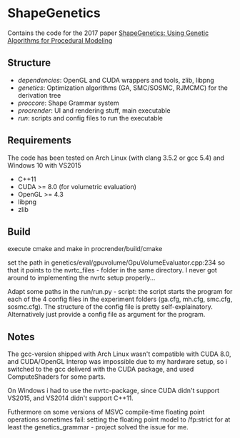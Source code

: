 # ShapeGenetics

Contains the code for the 2017 paper [ShapeGenetics: Using Genetic Algorithms for Procedural Modeling](http://onlinelibrary.wiley.com/doi/10.1111/cgf.13120/abstract)

## Structure
- *dependencies*: OpenGL and CUDA wrappers and tools, zlib, libpng
- *genetics*: Optimization algorithms (GA, SMC/SOSMC, RJMCMC) for the derivation tree
- *proccore*: Shape Grammar system
- *procrender*: UI and rendering stuff, main executable
- *run*: scripts and config files to run the executable

## Requirements
The code has been tested on Arch Linux (with clang 3.5.2 or gcc 5.4) and Windows 10 with VS2015

- C++11
- CUDA >= 8.0 (for volumetric evaluation)
- OpenGL >= 4.3
- libpng
- zlib

## Build

execute cmake and make in procrender/build/cmake

set the path in genetics/eval/gpuvolume/GpuVolumeEvaluator.cpp:234 so that it points to the nvrtc_files - folder in the same directory. I never got around to implementing the nvrtc setup properly...

Adapt some paths in the run/run.py - script: the script starts the program for each of the 4 config files in the experiment folders (ga.cfg, mh.cfg, smc.cfg, sosmc.cfg). The structure of the config file is pretty self-explainatory.
Alternatively just provide a config file as argument for the program.

## Notes
The gcc-version shipped with Arch Linux wasn't compatible with CUDA 8.0, and CUDA/OpenGL Interop was impossible due to my hardware setup, so i switched to the gcc deliverd with the CUDA package, and used ComputeShaders for some parts.

On Windows i had to use the nvrtc-package, since CUDA didn't support VS2015, and VS2014 didn't support C++11.

Futhermore on some versions of MSVC compile-time floating point operations sometimes fail: setting the floating point model to /fp:strict for at least the genetics_grammar - project solved the issue for me.

